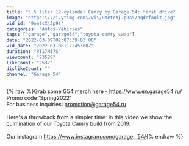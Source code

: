 ```yaml
---
title: "5.5 liter 12-cylinder Camry by Garage 54: first drive"
image: "https:\/\/i.ytimg.com\/vi\/9oetcXjJp9s\/hqdefault.jpg"
vid_id: "9oetcXjJp9s"
categories: "Autos-Vehicles"
tags: ["garage","garage54","toyota camry swap"]
date: "2022-03-09T02:07:39+03:00"
vid_date: "2022-03-08T17:45:00Z"
duration: "PT17M17S"
viewcount: "23529"
likeCount: "2537"
dislikeCount: ""
channel: "Garage 54"
---
```

{% raw %}Grab some G54 merch here - <a rel="nofollow" target="blank" href="https://www.en.garage54.ru/">https://www.en.garage54.ru/</a><br />Promo code 'Spring2022'<br />For business inquiries: promotion@garage54.ru<br /><br />Here's a throwback from a simpler time: in this video we show the culmination of our Toyota Camry build from 2019.<br /><br />Our instagram <a rel="nofollow" target="blank" href="https://www.instagram.com/garage__54/">https://www.instagram.com/garage__54/</a>{% endraw %}

